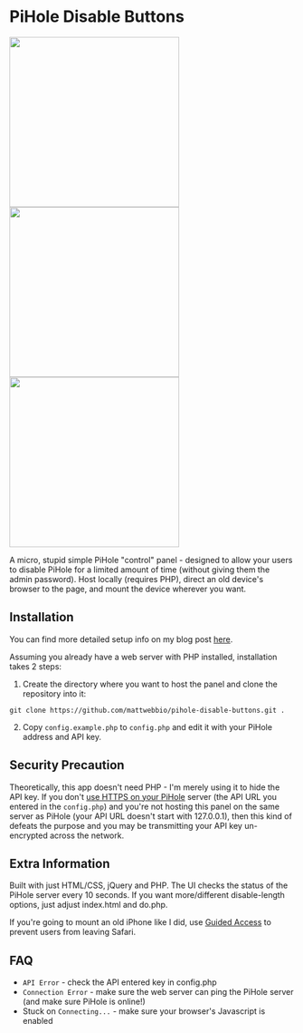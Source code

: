 # PiHole Disable Buttons
<img src="https://user-images.githubusercontent.com/420820/42415692-b69a6f7c-820b-11e8-9748-68d5714d8d65.JPG" height="300" /> <img src="https://user-images.githubusercontent.com/420820/42415694-b6b6d784-820b-11e8-8c74-32da4ccaab72.png" height="300" /> <img src="https://user-images.githubusercontent.com/420820/42415719-b14a5090-820c-11e8-82ee-fc3bf0e987e4.png" height="300" />

A micro, stupid simple PiHole "control" panel - designed to allow your users to disable PiHole 
for a limited amount of time (without giving them the admin password). Host locally (requires PHP), 
direct an old device's browser to the page, and mount the device wherever you want.

## Installation
You can find more detailed setup info on my blog post [here](https://blog.mattwebb.io/2018/07/08/building-a-disable-button-for-pihole-using-an-old-phone/).

Assuming you already have a web server with PHP installed, installation takes 2 steps:

1. Create the directory where you want to host the panel and clone the repository into it:

`git clone https://github.com/mattwebbio/pihole-disable-buttons.git .`

2. Copy `config.example.php` to `config.php` and edit it with your PiHole address and API key.

## Security Precaution
Theoretically, this app doesn't need PHP - I'm merely using it to hide the API key. If you don't [use HTTPS
on your PiHole](https://discourse.pi-hole.net/t/enabling-https-for-your-pi-hole-web-interface/5771) server (the API URL you entered in the `config.php`) and you're not hosting this panel on the
same server as PiHole (your API URL doesn't start with 127.0.0.1), then this kind of defeats the purpose and you may be
transmitting your API key un-encrypted across the network.

## Extra Information
Built with just HTML/CSS, jQuery and PHP. The UI checks the status of the PiHole server every 
10 seconds. If you want more/different disable-length options, just adjust index.html and do.php.

If you're going to mount an old iPhone like I did, use [Guided Access](https://support.apple.com/en-us/ht202612) to prevent users from leaving Safari.

## FAQ
* `API Error` - check the API entered key in config.php
* `Connection Error` - make sure the web server can ping the PiHole server (and make sure PiHole is online!)
* Stuck on `Connecting...` - make sure your browser's Javascript is enabled
